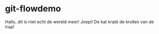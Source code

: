 # git-flowdemo

Hallo, dit is niet echt de wereld meer!
Joepi!
De kat krabt de krollen van de trap!
